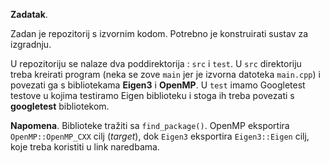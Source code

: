 **Zadatak**.

Zadan je repozitorij s izvornim kodom. Potrebno je konstruirati 
sustav za izgradnju. 

U repozitoriju se nalaze dva poddirektorija : `src` i `test`. 
U `src` direktoriju treba kreirati program (neka se zove `main` jer je
izvorna datoteka `main.cpp`) i povezati ga s bibliotekama **Eigen3** i 
**OpenMP**. U `test` imamo Googletest testove u kojima testiramo Eigen 
biblioteku i stoga ih treba povezati s **googletest** bibliotekom. 

**Napomena**. Biblioteke tražiti sa `find_package()`. OpenMP eksportira
`OpenMP::OpenMP_CXX` cilj (_target_), dok `Eigen3` eksportira 
`Eigen3::Eigen` cilj,  koje treba koristiti u link naredbama.


